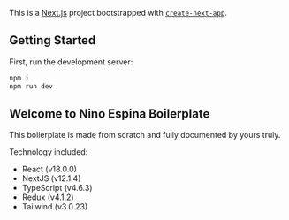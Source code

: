 This is a [Next.js](https://nextjs.org/) project bootstrapped with [`create-next-app`](https://github.com/vercel/next.js/tree/canary/packages/create-next-app).

## Getting Started

First, run the development server:

```bash
npm i
npm run dev
```

## Welcome to Nino Espina Boilerplate

This boilerplate is made from scratch and fully documented by yours truly.

Technology included:

- React (v18.0.0)
- NextJS (v12.1.4)
- TypeScript (v4.6.3)
- Redux (v4.1.2)
- Tailwind (v3.0.23)